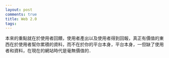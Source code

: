 ```yaml
---
layout: post
comments: true
title: Web 2.0
tags: 
---
```

本來的重點就在於使用者回饋，使用者產出以及使用者得到回報，真正有價值的東西在於使用者幫你累積的資料，而不在於你的平台本身，平台本身，一但缺了使用者和資料，在現在的網站時代是毫無價值的．

